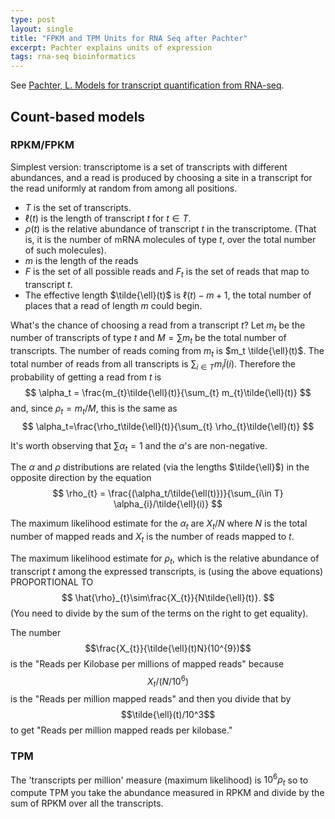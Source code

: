 ```yaml
---
type: post
layout: single
title: "FPKM and TPM Units for RNA Seq after Pachter"
excerpt: Pachter explains units of expression
tags: rna-seq bioinformatics
---
```

See [Pachter, L. Models for transcript quantification from RNA-seq](https://arxiv.org/pdf/1104.3889.pdf).

## Count-based models

### RPKM/FPKM

Simplest version: transcriptome is a set of transcripts with different abundances, and a read is produced by choosing a site in a transcript for the read uniformly at random from among all positions.

* $T$ is the set of transcripts.
* $\ell(t)$ is the length of transcript $t$ for $t\in T$.
* $\rho(t)$ is the relative abundance of transcript $t$ in the transcriptome.  (That is, it is the number of mRNA molecules of type $t$, over the total number of such molecules).
* $m$ is the length of the reads
* $F$ is the set of all possible reads and $F_t$ is the set of reads that map to transcript $t$. 
* The effective length $\tilde{\ell}(t)$ is $\ell(t)-m+1$, the
total number of places that a read of length $m$ could begin.

What's the chance of choosing a read from a transcript $t$? Let $m_t$ be the number of transcripts of type $t$ and $M=\sum m_{t}$ be the total number of transcripts.  The number of reads coming from 
$m_t$ is $m_t \tilde{\ell}(t)$.  The total number of reads from all transcripts is $\sum_{i\in T} m_{i}\tilde{l}(i).$  Therefore the
probability of getting a read from $t$ is
$$
\alpha_t = \frac{m_{t}\tilde{\ell}(t)}{\sum_{t} m_{t}\tilde{\ell}(t)}
$$
and, since $\rho_t=m_{t}/M$, this is the same as
$$
\alpha_t=\frac{\rho_t\tilde{\ell}(t)}{\sum_{t} \rho_{t}\tilde{\ell}(t)}
$$

It's worth observing that $\sum \alpha_{t}=1$ and the $\alpha$'s are non-negative.

The $\alpha$ and $\rho$ distributions are related (via the lengths $\tilde{\ell}$) in the opposite direction by the equation
$$
\rho_{t} = \frac{(\alpha_t/\tilde{\ell(t)})}{\sum_{i\in T} \alpha_{i}/\tilde{\ell}(i)}
$$

The maximum likelihood estimate for the $\alpha_t$ are $X_t/N$
where $N$ is the total number of mapped reads and $X_t$ is the number of reads mapped to $t$. 

The maximum likelihood estimate for $\rho_t$, which is the relative abundance of transcript $t$ among the expressed transcripts, is
(using the above equations) PROPORTIONAL TO
$$
\hat{\rho}_{t}\sim\frac{X_{t}}{N\tilde{\ell}(t)}.
$$
(You need to divide by the sum of the terms on the right to get equality).

The number $$\frac{X_{t}}{\tilde{\ell}(t)N}(10^{9})$$ is the "Reads per Kilobase per millions of mapped reads" because $$X_{t}/(N/10^{6})$$ is the "Reads per million mapped reads" and then you divide that by $$\tilde{\ell}(t)/10^3$$ to get "Reads per million mapped reads per kilobase."

### TPM

The 'transcripts per million' measure (maximum likelihood) is $10^6\rho_{t}$ so to compute TPM you take the abundance measured in  RPKM and divide by the sum of RPKM over all the transcripts.
